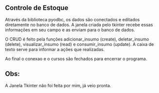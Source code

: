 ## Controle de Estoque

Através da biblioteca pyodbc, os dados são conectados e editados diretamente no banco de dados. A janela criada pelo tkinter recebe essas informações em seu campo e as enviam para o banco de dados.

O CRUD é feito pela funções adicionar_insumo (create), deletar_insumo (delete), visualizar_insumo (read) e consumir_insumo (update). A caixa de texto serve para informar a ações que realizadas. 

Ao final o conexao e o cursos são fechados para encerrar o programa.


## Obs:

 A Janela Tkinter não foi feita por mim, já veio pronta.
